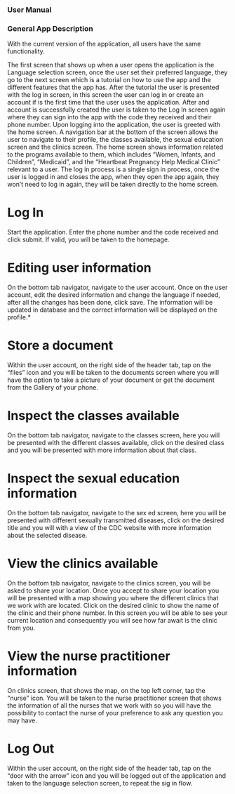 ### User Manual

### General App Description 
With the current version of the application, all users have the same functionality. 

The first screen that shows up when a user opens the application is the Language selection screen, once the user set their preferred language, they go to the next screen which is a tutorial on how to use the app and the different features that the app has. After the tutorial the user is presented with the log in screen, in this screen the user can log in or create an account if is the first time that the user uses the application. After and account is successfully created the user is taken to the Log In screen again where they can sign into the app with the code they received and their phone number. Upon logging into the application, the user is greeted with the home screen. A navigation bar at the bottom of the screen allows the user to navigate to their profile, the classes available, the sexual education screen and the clinics screen. The home screen shows information related to the programs available to them, which includes “Women, Infants, and Children”, “Medicaid”, and the “Heartbeat Pregnancy Help Medical Clinic” relevant to a user. The log in process is a single sign in process, once the user is logged in and closes the app, when they open the app again, they won’t need to log in again, they will be taken directly to the home screen. 


# Log In 
Start the application. Enter the phone number and the code received and click submit. If valid, you will be taken to the homepage. 

# Editing user information
On the bottom tab navigator, navigate to the user account. Once on the user account, edit the desired information and change the language if needed, after all the changes has been done, click save. The information will be updated in database and the correct information will be displayed on the profile.*

# Store a document
Within the user account, on the right side of the header tab, tap on the “files” icon and you will be taken to the documents screen where you will have the option to take a picture of your document or get the document from the Gallery of your phone. 

# Inspect the classes available 
On the bottom tab navigator, navigate to the classes screen, here you will be presented with the different classes available, click on the desired class and you will be presented with more information about that class.

# Inspect the sexual education information 
On the bottom tab navigator, navigate to the sex ed screen, here you will be presented with different sexually transmitted diseases, click on the desired title and you will with a view of the CDC website with more information about the selected disease. 

# View the clinics available
On the bottom tab navigator, navigate to the clinics screen, you will be asked to share your location. Once you accept to share your location you will be presented with a map showing you where the different clinics that we work with are located. Click on the desired clinic to show the name of the clinic and their phone number. In this screen you will be able to see your current location and consequently you will see how far await is the clinic from you. 

# View the nurse practitioner information
On clinics screen, that shows the map, on the top left corner, tap the “nurse” icon. You will be taken to the nurse practitioner screen that shows the information of all the nurses that we work with so you will have the possibility to contact the nurse of your preference to ask any question you may have. 

# Log Out
Within the user account, on the right side of the header tab, tap on the “door with the arrow” icon and you will be logged out of the application and taken to the language selection screen, to repeat the sig in flow.


